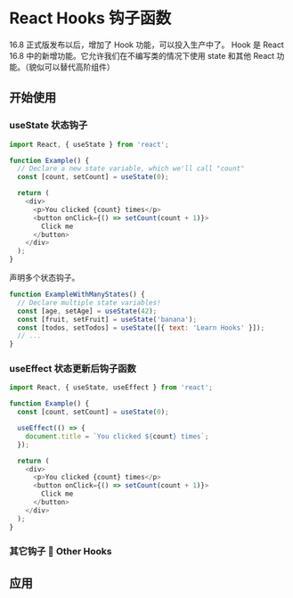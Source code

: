 # React Hooks 钩子函数

16.8 正式版发布以后，增加了 Hook 功能，可以投入生产中了。 Hook 是 React 16.8 中的新增功能。它允许我们在不编写类的情况下使用 state 和其他 React 功能。（貌似可以替代高阶组件）

## 开始使用

### useState 状态钩子
```js
import React, { useState } from 'react';

function Example() {
  // Declare a new state variable, which we'll call "count"
  const [count, setCount] = useState(0);

  return (
    <div>
      <p>You clicked {count} times</p>
      <button onClick={() => setCount(count + 1)}>
        Click me
      </button>
    </div>
  );
}
```
 声明多个状态钩子。
```js
function ExampleWithManyStates() {
  // Declare multiple state variables!
  const [age, setAge] = useState(42);
  const [fruit, setFruit] = useState('banana');
  const [todos, setTodos] = useState([{ text: 'Learn Hooks' }]);
  // ...
}
```

### useEffect 状态更新后钩子函数
```js
import React, { useState, useEffect } from 'react';

function Example() {
  const [count, setCount] = useState(0);

  useEffect(() => {
    document.title = `You clicked ${count} times`;
  });

  return (
    <div>
      <p>You clicked {count} times</p>
      <button onClick={() => setCount(count + 1)}>
        Click me
      </button>
    </div>
  );
}
```
### 其它钩子 🔌 Other Hooks

## 应用

## 
## 



